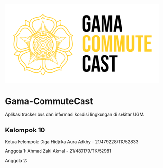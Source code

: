 ![Gama CommuteCast Logo](https://github.com/ahmadzaki2975/Gama-CommuteCast/blob/main/Gama%20Commute%20Cast.png)

# Gama-CommuteCast

Aplikasi tracker bus dan informasi kondisi lingkungan di sekitar UGM.

## Kelompok 10

Ketua Kelompok: Giga Hidjrika Aura Adkhy - 21/479228/TK/52833

Anggota 1: Ahmad Zaki Akmal - 21/480179/TK/52981

Anggota 2:
